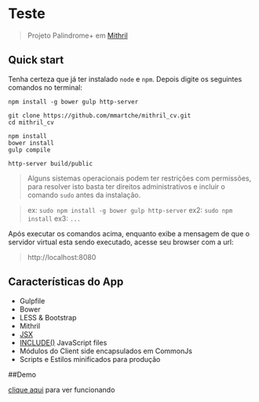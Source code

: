# Teste

> Projeto Palindrome+ em [Mithril](http://lhorie.github.io/mithril/)

## Quick start

Tenha certeza que já ter instalado `node` e `npm`. Depois digite os seguintes comandos no terminal:

```
npm install -g bower gulp http-server

git clone https://github.com/mmartche/mithril_cv.git
cd mithril_cv

npm install
bower install
gulp compile

http-server build/public
```
> Alguns sistemas operacionais podem ter restrições com permissões, para resolver isto basta ter direitos administrativos e incluir o comando `sudo` antes da instalação.

> ex: `sudo npm install -g bower gulp http-server`
ex2: `sudo npm install`
ex3: `...`

Após executar os comandos acima, enquanto exibe a mensagem de que o servidor virtual esta sendo executado, acesse seu browser com a url: 
> http://localhost:8080


## Características do App

* Gulpfile
* Bower
* LESS & Bootstrap
* Mithril
* [JSX](http://lhorie.github.io/mithril/tools.html)
* [INCLUDE()](https://github.com/ng-vu/gulp-include-js) JavaScript files
* Módulos do Client side encapsulados em CommonJs
* Scripts e Estilos minificados para produção

##Demo

[clique aqui](http://palindrome.martche.ca/#/) para ver funcionando